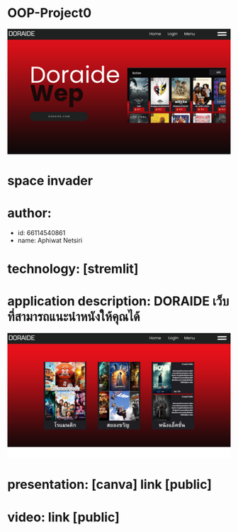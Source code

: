 # OOP-Project0

![banner](image/PMG/1.png)

# space invader
# author: 
  * id: 66114540861
  * name: Aphiwat Netsiri

# technology: [stremlit]

# application description: DORAIDE เว็บที่สามารถแนะนำหนังให้คุณได้
![banner](image/PMG/6.png)
# presentation: [canva] link [public]

# video: link [public]

